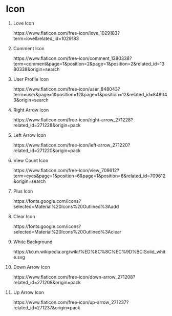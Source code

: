 # Icon

1. Love Icon
<ol><a> https://www.flaticon.com/free-icon/love_1029183?term=love&related_id=1029183</a></ol>

2. Comment Icon
<ol><a> https://www.flaticon.com/free-icon/comment_1380338?term=comment&page=1&position=2&page=1&position=2&related_id=1380338&origin=search</a></ol>

3. User Profile Icon
<ol><a> https://www.flaticon.com/free-icon/user_848043?term=user&page=1&position=12&page=1&position=12&related_id=848043&origin=search</a></ol>

4. Right Arrow Icon
<ol><a>  https://www.flaticon.com/free-icon/right-arrow_271228?related_id=271228&origin=pack </a></ol>

5. Left Arrow Icon
<ol><a> https://www.flaticon.com/free-icon/left-arrow_271220?related_id=271220&origin=pack </a></ol>

6. View Count Icon
<ol><a> https://www.flaticon.com/free-icon/view_709612?term=eyes&page=1&position=6&page=1&position=6&related_id=709612&origin=search </a></ol>

7. Plus Icon
<ol><a>https://fonts.google.com/icons?selected=Material%20Icons%20Outlined%3Aadd</a></ol>

8. Clear Icon
<ol><a>https://fonts.google.com/icons?selected=Material%20Icons%20Outlined%3Aclear</a></ol>

9. White Background
<ol><a>https://ko.m.wikipedia.org/wiki/%ED%8C%8C%EC%9D%BC:Solid_white.svg</a></ol>

10. Down Arrow Icon
<ol><a> https://www.flaticon.com/free-icon/down-arrow_271208?related_id=271208&origin=pack </a></ol>

11. Up Arrow Icon
<ol><a> https://www.flaticon.com/free-icon/up-arrow_271237?related_id=271237&origin=pack </a></ol>
